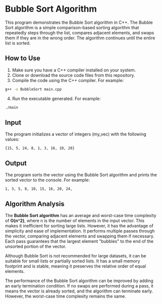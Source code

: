# Bubble Sort Algorithm
This program demonstrates the Bubble Sort algorithm in C++. The Bubble Sort algorithm is a simple comparison-based sorting algorithm that repeatedly steps through the list, compares adjacent elements, and swaps them if they are in the wrong order. The algorithm continues until the entire list is sorted.

## How to Use
1. Make sure you have a C++ compiler installed on your system.
2. Clone or download the source code files from this repository.
3. Compile the code using the C++ compiler. For example:
```bash
g++ -o BubbleSort main.cpp
```

4. Run the executable generated. For example:
```bash
./main
```

## Input
The program initializes a vector of integers (my_vec) with the following values:

```
{15, 5, 24, 8, 1, 3, 16, 10, 20}
```
## Output
The program sorts the vector using the Bubble Sort algorithm and prints the sorted vector to the console. For example:


```
1, 3, 5, 8, 10, 15, 16, 20, 24,
```
## Algorithm Analysis

The **Bubble Sort algorithm** has an average and worst-case time complexity of **O(n^2)**, where n is the number of elements in the input vector. This makes it inefficient for sorting large lists. However, it has the advantage of simplicity and ease of implementation. It performs multiple passes through the vector, comparing adjacent elements and swapping them if necessary. Each pass guarantees that the largest element "bubbles" to the end of the unsorted portion of the vector.

Although Bubble Sort is not recommended for large datasets, it can be suitable for small lists or partially sorted lists. It has a small memory footprint and is stable, meaning it preserves the relative order of equal elements.

The performance of the Bubble Sort algorithm can be improved by adding an early termination condition. If no swaps are performed during a pass, it means the vector is already sorted, and the algorithm can terminate early. However, the worst-case time complexity remains the same.






